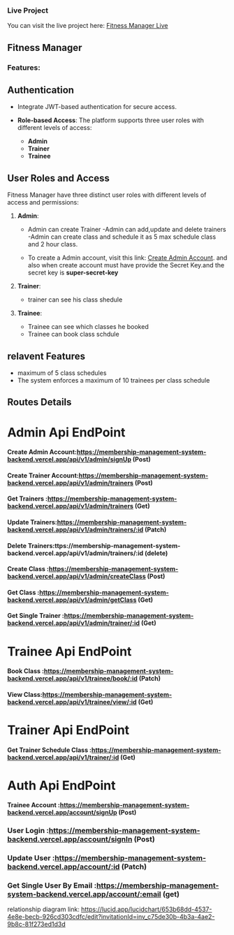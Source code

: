 ### Live Project

You can visit the live project here: [Fitness Manager Live](https://membership-management-system-task-front-end.vercel.app)

## Fitness Manager

### Features:

## Authentication

- Integrate JWT-based authentication for secure access.

- **Role-based Access**: The platform supports three user roles with different levels of access:
  - **Admin**
  - **Trainer**
  - **Trainee**

## User Roles and Access

Fitness Manager have three distinct user roles with different levels of access and permissions:

1. **Admin**:

   - Admin can create Trainer
     -Admin can add,update and delete trainers
     -Admin can create class and schedule it as 5 max schedule class and 2 hour class.

   - To create a Admin account, visit this link: [Create Admin Account](https://membership-management-system-task-front-end.vercel.app/admin). and also when create account must have provide the Secret Key.and the secret key is **super-secret-key**

2. **Trainer**:

   - trainer can see his class shedule

3. **Trainee**:

   - Trainee can see which classes he booked
   - Trainee can book class schdule

## relavent Features

- maximum of 5 class schedules
- The system enforces a maximum of 10 trainees per class schedule

## Routes Details

# Admin Api EndPoint

#### Create Admin Account:https://membership-management-system-backend.vercel.app/api/v1/admin/signUp (Post)

#### Create Trainer Account:https://membership-management-system-backend.vercel.app/api/v1/admin/trainers (Post)

#### Get Trainers :https://membership-management-system-backend.vercel.app/api/v1/admin/trainers (Get)

#### Update Trainers:https://membership-management-system-backend.vercel.app/api/v1/admin/trainers/:id (Patch)

#### Delete Trainers:ttps://membership-management-system-backend.vercel.app/api/v1/admin/trainers/:id (delete)

#### Create Class :https://membership-management-system-backend.vercel.app/api/v1/admin/createClass (Post)

#### Get Class :https://membership-management-system-backend.vercel.app/api/v1/admin/getClass (Get)

#### Get Single Trainer :https://membership-management-system-backend.vercel.app/api/v1/admin/trainer/:id (Get)

# Trainee Api EndPoint

#### Book Class :https://membership-management-system-backend.vercel.app/api/v1/trainee/book/:id (Patch)

#### View Class:https://membership-management-system-backend.vercel.app/api/v1/trainee/view/:id (Get)

# Trainer Api EndPoint

#### Get Trainer Schedule Class :https://membership-management-system-backend.vercel.app/api/v1/trainer/:id (Get)

# Auth Api EndPoint

#### Trainee Account :https://membership-management-system-backend.vercel.app/account/signUp (Post)

### User Login :https://membership-management-system-backend.vercel.app/account/signIn (Post)

### Update User :https://membership-management-system-backend.vercel.app/account/:id (Patch)

### Get Single User By Email :https://membership-management-system-backend.vercel.app/account/:email (get)

relationship diagram link: https://lucid.app/lucidchart/653b68dd-4537-4e8e-becb-926cd303cdfc/edit?invitationId=inv_c75de30b-4b3a-4ae2-9b8c-81f273ed1d3d
